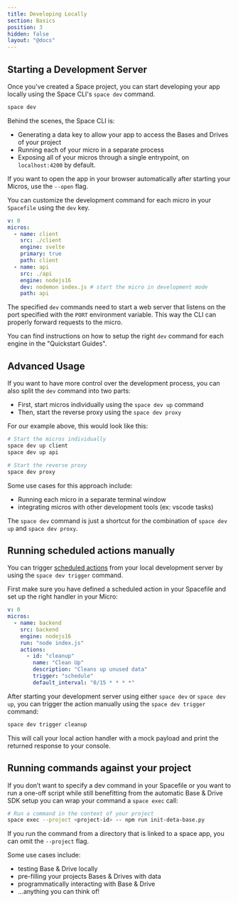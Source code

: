```yaml
---
title: Developing Locally
section: Basics
position: 3
hidden: false
layout: "@docs"
---
```


## Starting a Development Server

Once you've created a Space project, you can start developing your app locally using the Space CLI's `space dev` command.

```bash
space dev
```

Behind the scenes, the Space CLI is:

- Generating a data key to allow your app to access the Bases and Drives of your project
- Running each of your micro in a separate process
- Exposing all of your micros through a single entrypoint, on `localhost:4200` by default.

If you want to open the app in your browser automatically after starting your Micros, use the `--open` flag.

You can customize the development command for each micro in your `Spacefile` using the `dev` key.

```yaml
v: 0
micros:
  - name: client
    src: ./client
    engine: svelte
    primary: true
    path: client
  - name: api
    src: ./api
    engine: nodejs16
    dev: nodemon index.js # start the micro in development mode
    path: api
```

The specified `dev` commands need to start a web server that listens on the port specified with the `PORT` environment variable. This way the CLI can properly forward requests to the micro.

You can find instructions on how to setup the right `dev` command for each engine in the "Quickstart Guides".

## Advanced Usage

If you want to have more control over the development process, you can also split the `dev` command into two parts:

- First, start micros individually using the `space dev up` command
- Then, start the reverse proxy using the `space dev proxy`

For our example above, this would look like this:

```bash
# Start the micros individually
space dev up client
space dev up api

# Start the reverse proxy
space dev proxy
```

Some use cases for this approach include:

- Running each micro in a separate terminal window
- integrating micros with other development tools (ex: vscode tasks)

The `space dev` command is just a shortcut for the combination of `space dev up` and `space dev proxy`.

## Running scheduled actions manually

You can trigger [scheduled actions](/docs/en/basics/micros#scheduled-actions) from your local development server by using the `space dev trigger` command.

First make sure you have defined a scheduled action in your Spacefile and set up the right handler in your Micro:

```yaml
v: 0
micros:
  - name: backend
    src: backend
    engine: nodejs16
    run: "node index.js"
    actions:
      - id: "cleanup"
        name: "Clean Up"
        description: "Cleans up unused data"
        trigger: "schedule"
        default_interval: "0/15 * * * *"
```

After starting your development server using either `space dev` or `space dev up`, you can trigger the action manually using the `space dev trigger` command:

```bash
space dev trigger cleanup
```

This will call your local action handler with a mock payload and print the returned response to your console.

## Running commands against your project

If you don’t want to specify a dev command in your Spacefile or you want to run a one-off script while still benefitting from the automatic Base & Drive SDK setup you can wrap your command a `space exec` call:

```bash
# Run a command in the context of your project
space exec --project <project-id> -- npm run init-deta-base.py
```

If you run the command from a directory that is linked to a space app, you can omit the `--project` flag.

Some use cases include:

- testing Base & Drive locally
- pre-filling your projects Bases & Drives with data
- programmatically interacting with Base & Drive
- …anything you can think of!

